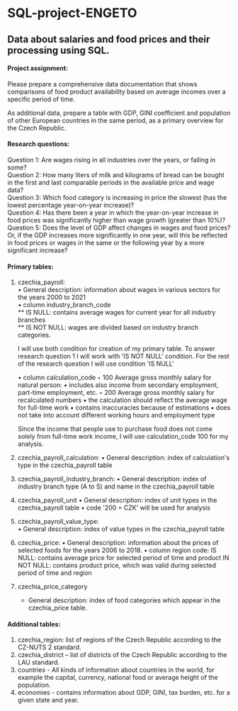 # SQL-project-ENGETO

## Data about salaries and food prices and their processing using SQL.

#### Project assignment: <br>
Please prepare a comprehensive data documentation that shows comparisons of food product availability based on average incomes over a specific period of time. <br>

As additional data, prepare a table with GDP, GINI coefficient and population of other European countries in the same period, as a primary overview for the Czech Republic.


#### Research questions: <br>
Question 1: Are wages rising in all industries over the years, or falling in some? <br>
Question 2: How many liters of milk and kilograms of bread can be bought in the first and last comparable periods in the available price and wage data? <br>
Question 3: Which food category is increasing in price the slowest (has the lowest percentage year-on-year increase)? <br>
Question 4: Has there been a year in which the year-on-year increase in food prices was significantly higher than wage growth (greater than 10%)? <br>
Question 5: Does the level of GDP affect changes in wages and food prices? Or, if the GDP increases more significantly in one year, will this be reflected in food prices or wages in the same or the following year by a more significant increase? <br>

#### Primary tables:
1. czechia_payroll:<br>
    • General description: information about wages in various sectors for the years 2000 to 2021 <br>
    • column industry_branch_code <br>
    ** IS NULL: contains average wages for current year for all industry branches <br>
    ** IS NOT NULL: wages are divided based on industry branch categories. <br>

	I will use both condition for creation of my primary table. To answer research question 1 I will work with 'IS NOT NULL' condition. For the rest of the 	research question I will use condition 'IS NULL'<br>
	
    • column calculation_code
        ◦ 100 Average gross monthly salary for natural person:
            ▪  includes also income from secondary employment, part-time employment, etc.
        ◦ 200 Average gross monthly salary for recalculated numbers 
            ▪ the calculation should reflect the average wage for full-time work
            ▪ contains inaccuracies because of estimations
            ▪ does not take into account different working hours and employment type

	Since the income that people use to purchase food does not come solely from full-time work 	income, I will use calculation_code 100 for my analysis. 

2. czechia_payroll_calculation:
    • General description: index of calculation's type in the czechia_payroll table 

3. czechia_payroll_industry_branch: 
    • General description: index of industry branch type (A to S) and name in the czechia_payroll table

4. czechia_payroll_unit
    • General description: index of unit types in the czechia_payroll table
    • code '200 = CZK' will be used for analysis
 
5. czechia_payroll_value_type:     
    • General description: index of value types in the czechia_payroll table

6. czechia_price: 
    • General description: information about the prices of selected foods for the years 2006 to 2018.
    • column region code:
		IS NULL: contains average price for selected period of time and product	
		IN NOT NULL: contains product price, which was valid during selected period of 		time and region

7. czechia_price_category
	- General description: index of food categories which appear in the czechia_price table.

#### Additional tables:
1. czechia_region: list of regions of the Czech Republic according to the CZ-NUTS 2 standard.
2. czechia_district – list of districts of the Czech Republic according to the LAU standard.
3. countries - All kinds of information about countries in the world, for example the capital, currency, national food or average height of the population.
4. economies - contains information about GDP, GINI, tax burden, etc. for a given state and year.
